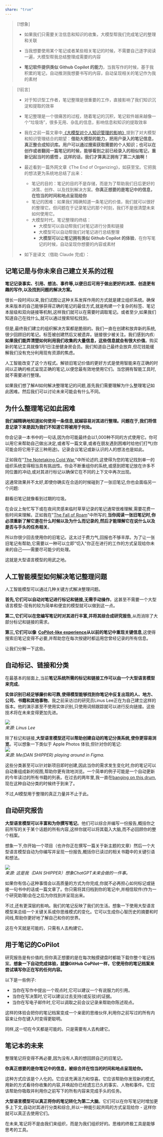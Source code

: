 ```yaml
---  
share: "true"  
---  
```

> [!想象]  
>   
> - 如果我们只需要关注信息和知识的收集，大模型帮我们完成笔记的整理和关联    
>   
> - 当我想要使用某个笔记或者某些相关笔记的时候，不需要自己逐字阅读一遍，大模型帮我总结整理成需要的内容    
>   
> - **笔记软件提供类似 Github Copilot 的能力**，当我写作的时候，基于我积累的笔记，自动推测我想要书写的内容，自动呈现相关的笔记作为我的素材    
  
  
> [!前言]  
>   
> - 对于知识型工作者，笔记整理是很重要的工作，直接影响了我们知识沉淀和提取的效率  
>   
> - 笔记整理是一个很痛苦的过程，随着笔记的沉积，笔记软件越来越像一个“垃圾场”，很多无用、杂乱的信息，影响信息和知识的提取效率  
>   
> - 我在之前一篇文章中[《大模型对个人知识管理的影响》](https://mp.weixin.qq.com/s/8RCmwqOR85HEdQsdW481JQ)提到了对大模型和知识管理结合的期望：**借助大模型的能力，把用户录入的笔记信息，真正整合成知识库。用户可以通过搜索获取需要的个人知识；也可以在创作或者翻阅一篇笔记的时候，能够看到之前已经录入的相似笔记，重新记起当时的感悟 。这样的话，我们才算真正拥有了第二大脑啊！**  
>   
> - 最近看到一篇外网文章《The End of Organizing》，如获至宝。它把我的想法更为系统地总结了出来：  
> 	- 笔记的目的：笔记的目的不是存储，而是为了帮助我们日后更好的决策、创作、以及找到解决方案。**你真正想要的是笔记中的信息，在恰当的时间和地点呈现给你**  
> 	- 笔记的困难：如果我们精确知道一条笔记的价值，我们就可以很好的整理它。但问题在于记录笔记的那个时刻，我们不是很清楚未来如何使用它。  
> 	- 大模型时代，笔记整理的终结：  
> 		- 大模型可以自动帮我们对笔记进行分类和链接  
> 		- 大模型可以自动帮我们对笔记进行总结整理  
> 		- **大模型可以让笔记拥有类似 Github Copilot 的体验**，在你写笔记的时候，自动呈现你想要的内容或素材  
>   
> - 如下是译文（借助 Claude 完成）：  
  
  
  
    
  
## 记笔记是与你未来自己建立关系的过程  
**笔记记录事实、引用、想法、事件等,以便日后可用于做出更好的决策、创造更有趣的写作,以及找到问题的解决方案。**  
  
很长一段时间以来,我们试图让这种关系发挥作用的方式就是建立组织系统。确保未来版本的自己能够获得正确的笔记的最佳方式,就是构建一个复杂的标签、笔记本层级和双向链接等机制,这样我们就可以在需要时调取笔记。或者至少,如果我们知道自己在找什么,就可以通过搜索轻松找到。  
  
但是,最终我们建立的组织解决方案都是脆弱的。我们一直在创建和放弃新的系统,很少回顾旧的笔记。标签被创建然后又被遗弃。链接很少被关注。我们感到内疚: **如果我们能弄清楚如何利用我们收集的大量信息，这些信息就会有很大价值**。购买新的笔记工具就像1月1日注册健身房会员。我们知道自己最终会放弃,但花钱能缓解我们没有充分利用现有资源的焦虑。  
  
人工智能改变了这个方程式。解锁旧笔记价值的更好方式是使用智能来在正确的时间以正确的格式呈现正确的笔记,以便您最有效地使用它们。当您拥有智能工具时,就不需要进行整理。  
  
如果我们想了解AI如何解决整理笔记的问题,首先我们需要理解为什么整理笔记如此困难。然后我们可以讨论未来可能会有什么不同。  
  
## 为什么整理笔记如此困难  
  
**我们越精确地知道如何使用一条信息,就越容易对其进行整理。问题在于,我们将信息记录下来是因为我们不知道它将被用于何处。**  
  
你会记录一本书中的一句话,因为你可能最终会以1,000种不同的方式使用它。你可以用它来帮助自己做出决定,或者写一篇文章,或者在朋友遇到困难时给他们打气(你可能会将它用于这三种用途)。记录会议笔记或新认识的人的想法也是如此。  
  
正如我在"[The Notetaking Cold War](https://every.to/superorganizers/the-notetaking-cold-war-591898),"中所论述的,这使得为您的笔记找到单一的组织系统变得相当具有挑战性。你会不断重组你的系统,或感到把笔记放在许多不同位置的冲动,或对其进行标记以确保它在不同的上下文中再次出现。  
  
这通常效果并不太好,即使你确实在合适的时候碰到了一张旧笔记,你也会面临另一个问题:  
  
翻看旧笔记就像看到过期的垃圾。  
  
在会议上匆忙写下或在夜间灵感来临时草草记录的笔记通常很难理解,需要花费一些时间来理解。正如我在"[The Fall of Roam](https://every.to/superorganizers/the-notetaking-cold-war-591898)"中所写的,**当你阅读一张旧笔记时,你必须重新了解它是在什么时候以及为什么而记录的,然后才能理解它在说什么以及是否与手头的任务相关**。  
  
所以你很少回去使用你的旧笔记。这太过于费力气,回报也不够丰厚。为了让一张旧笔记有帮助,它需要以一种可以立即"切入"你正在进行的工作的方式呈现给你未来的自己——需要尽可能少的处理。  
  
这就是大型语言模型的用武之地。  
  
## 人工智能模型如何解决笔记整理问题  
  
人工智能模型可以通过几种关键方式解决整理问题。  
  
**首先,它们可以自动对笔记进行标记和链接,无需手动操作**。这甚至不需要一个大型语言模型-现有的较为简单和便宜的模型就可以做到这一点。  
  
**第二,它们可以在您编写笔记时对其进行丰富,并将其综合成研究报告**,从而消除了大部分标记和链接的需求。  
  
**第三,它们可以像  [CoPilot-like experience](https://every.to/superorganizers/the-knee-of-the-exponential-curve)从以前的笔记中重现关键信息**,这使得搜索旧笔记变得不必要,并帮助您在每次按键时都运用您曾经记录的所有信息。  
  
让我们分解一下这些。  
  
## 自动标记、链接和分类  
  
在最基本的层面上,当前**笔记系统所需的标记和链接工作可以由一个大型语言模型来完成**。  
  
**实体识别已经足够廉价和可靠,使得模型能够找到你笔记中反复出现的人、地方、公司、书籍和其他事物**。我之前采访过的研究员Linus Lee正在为自己建立这样的版本。他的演示甚至不使用实体识别,只使用词频跟踪就可以进行反向链接。这些技术将在未来变得更加先进。  
  
![](https://d24ovhgu8s7341.cloudfront.net/uploads/editor/posts/2424/optimized_CgJKky0YBgQqpoGQR8qlmy5ALHgyLXLtioSq6ma6U4GB2r4DuKTgkZrySP18-UGgNR67NE_vgaOnWMzQq_FmyZAgstnQD58Nf9466hp-u_PHa2iLHMbk1ytSTIy6_PAFx4hdog088i4tGTixrHQdh-JTZEOPIHaQa-oLCc4318mP8V2dmlzAclaBEuwdIw.png)  
_来源: Linus Lee_  
  
除了标记和链接,**大型语言模型还可以帮助创建自动的笔记分类系统,使你更容易浏览**。可以想象一下类似于 Apple Photos 体验,但针对你的笔记:  
![](https://d24ovhgu8s7341.cloudfront.net/uploads/editor/posts/2424/optimized_aI2fBaWtRRQ64A6Nn3M17AKqfx7eTMH-RYyT2T10IQEenYmz27XbjQqCMgp6IeWDVzkPBbM7A6bmcWDd28JeotOfEubJg9ngRIAjq2-cfLomPSARy0hqgG06uspav4oUs2TapS6lj-_dnBytVy7t1fsPRvOzejvg_ynF5ZCOCztn93TH4Oe7kz9xS8eVoA.png)  
_来源: Me(DAN SHIPPER) playing around in Figma._  
  
这些分类甚至可以针对新项目即时创建,因此当你的需求发生变化时,你的笔记可以自动重组成新的视图,帮助你更有效地浏览。一个简单的例子可能是一个自动更新的今年读过的所有书籍的列表。在过去的两年里,我一直在[banging on this drum](https://every.to/superorganizers/the-opportunity-in-productivity-621007?sid=13273),现在这种自动分类的时候终于到来了。  
  
不过,AI模型用于整理的真正力量并不止于此。  
  
## 自动研究报告  
  
**大型语言模型可以丰富和为你撰写笔记**。他们可以综合并编写一份报告,概括你之前所写的关于某个话题的所有内容,这样你就可以将其载入大脑,而不必回顾你的整个档案。  
  
想象一下,你开始一个项目（也许你正在撰写一篇关于新主题的文章）然后一个大型语言模型自动为你编写并呈现一份报告,概括你已读过的相关书籍中的关键引语和想法。  
  
![](https://d24ovhgu8s7341.cloudfront.net/uploads/editor/posts/2424/optimized_w2LUeYh9IWiuzyK3nMwy2K36_ILuRE8moIeVX_pnhnNcAdnDdRvzz0X3A90WU05q7x9hpfYoYBXNJGUJD6_plOfG2V7QnOWX9DDJJhXQxs98BWV1UoDfYKKGbeXLfgP5ycNs1GZPtGuKlePVnpFKHOO-4i6nEIq1WpYyGGqeUPp3i2suD4HrYEFLsya-gQ.png)  
_来源: 这是我（DAN SHIPPER）想象ChatGPT未来会做的一件事。_  
  
如果你有信心这种事情会以高质量的方式为你完成,你就不必再担心如何标记或链接一句书中的话或一篇文章了。你只需将其归档到你的笔记中,并相信软件(作为一个研究助理)会在之后为你找到并呈现出来。  
  
不过,还有更深层的影响。我们的笔记反映了我们的生活。想象一下使用大型语言模型来总结一个关键关系或你思维模式的变化。它可以生成你心智历史的摘要和时间线,帮助你更好地了解自己和你的世界。  
  
这在今天就是可能的，只需有人去构建它。  
  
## 用于笔记的CoPilot  
  
研究报告是有价值的,但你真正想要的是在每次触摸键盘时都能下载你整个笔记档案。**想象一下自动完成体验，就像GitHub CoPilot一样，它使用你的笔记档案来尝试填写你正在写的任何内容。**  
  
以下是一些例子:  
  
- 当你在写作中提出一个观点时,它可以建议一个有说服力的引用。  
- 当你在写决策时,它可以建议过去支持(或反驳)的证据。  
- 当你在写电子邮件时,它可以调取之前会议记录来帮助你陈述观点。  
  
这样的体验会把你的笔记档案变成一个亲密的思维伙伴,利用你之前写过的所有内容来让你在键入时变得更聪明。  
  
同样,这一切在今天都是可能的。只是需要有人去构建它。  
  
## **笔记本的未来**  
  
整理笔记将变得不再必要,因为没有人真的想回顾自己的旧笔记。  
  
**你真正想要的是你笔记中的信息，被综合并在恰当的时间和地点呈现给你。**  
  
这种方式应该是个人化的。它应该充满活力和惊喜。它应该帮助你发现新的模式,用新的方式看待你收集的内容,并唤起你已经遗忘已久的事实、人物和事件。它应该帮助你吸取并利用你之前写下的所有内容来完成手头的任务。  
  
**大型语言模型可以真正将你的笔记转化为第二大脑**。它们可以在你写笔记时增加更多上下文,自动对其进行分类和综合,并以一种能引起共鸣的方式呈现给你 - 这样你就可以真正去使用它们。  
  
在未来,笔记将不是由我们来组织，而是为我们组织好的。思维的终极工具是能够思考的工具。